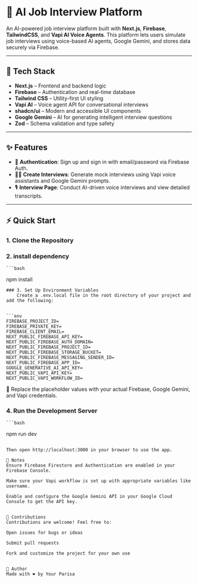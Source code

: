 # 🧠 AI Job Interview Platform

An AI-powered job interview platform built with **Next.js**, **Firebase**, **TailwindCSS**, and **Vapi AI Voice Agents**. This platform lets users simulate job interviews using voice-based AI agents, Google Gemini, and stores data securely via Firebase.

---

## 🚀 Tech Stack

- **Next.js** – Frontend and backend logic
- **Firebase** – Authentication and real-time database
- **Tailwind CSS** – Utility-first UI styling
- **Vapi AI** – Voice agent API for conversational interviews
- **shadcn/ui** – Modern and accessible UI components
- **Google Gemini** – AI for generating intelligent interview questions
- **Zod** – Schema validation and type safety

---

## ✨ Features

- 🔐 **Authentication**: Sign up and sign in with email/password via Firebase Auth.
- 🧑‍💼 **Create Interviews**: Generate mock interviews using Vapi voice assistants and Google Gemini prompts.
- 🎙️ **Interview Page**: Conduct AI-driven voice interviews and view detailed transcripts.

---

## ⚡ Quick Start

### 1. Clone the Repository

### 2. install dependency
    ```bash
npm install
```
### 3. Set Up Environment Variables
    Create a .env.local file in the root directory of your project and add the following:


```env
FIREBASE_PROJECT_ID=
FIREBASE_PRIVATE_KEY=
FIREBASE_CLIENT_EMAIL=
NEXT_PUBLIC_FIREBASE_API_KEY=
NEXT_PUBLIC_FIREBASE_AUTH_DOMAIN=
NEXT_PUBLIC_FIREBASE_PROJECT_ID=
NEXT_PUBLIC_FIREBASE_STORAGE_BUCKET=
NEXT_PUBLIC_FIREBASE_MESSAGING_SENDER_ID=
NEXT_PUBLIC_FIREBASE_APP_ID=
GOOGLE_GENERATIVE_AI_API_KEY=
NEXT_PUBLIC_VAPI_API_KEY=
NEXT_PUBLIC_VAPI_WORKFLOW_ID=
```

🔑 Replace the placeholder values with your actual Firebase, Google Gemini, and Vapi credentials.

### 4. Run the Development Server
    ```bash
npm run dev
```
    
Then open http://localhost:3000 in your browser to use the app.

📝 Notes
Ensure Firebase Firestore and Authentication are enabled in your Firebase Console.

Make sure your Vapi workflow is set up with appropriate variables like username.

Enable and configure the Google Gemini API in your Google Cloud Console to get the API key.


🤝 Contributions
Contributions are welcome! Feel free to:

Open issues for bugs or ideas

Submit pull requests

Fork and customize the project for your own use


👤 Author
Made with ❤️ by Your Parisa


















        
